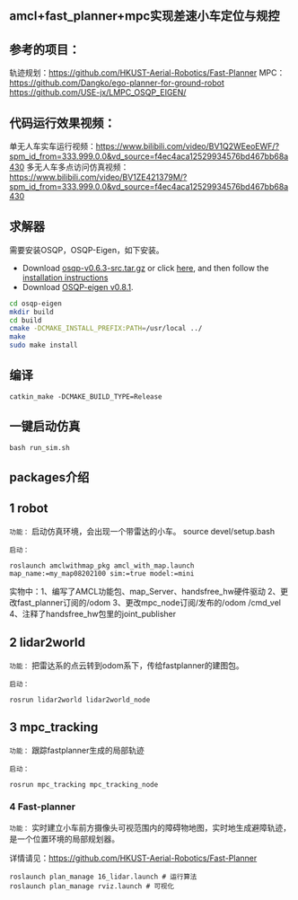 ## amcl+fast_planner+mpc实现差速小车定位与规控
## 参考的项目：
轨迹规划：https://github.com/HKUST-Aerial-Robotics/Fast-Planner
MPC： https://github.com/Dangko/ego-planner-for-ground-robot
https://github.com/USE-jx/LMPC_OSQP_EIGEN/
## 代码运行效果视频：
单无人车实车运行视频：https://www.bilibili.com/video/BV1Q2WEeoEWF/?spm_id_from=333.999.0.0&vd_source=f4ec4aca12529934576bd467bb68a430
多无人车多点访问仿真视频：https://www.bilibili.com/video/BV1ZE421379M/?spm_id_from=333.999.0.0&vd_source=f4ec4aca12529934576bd467bb68a430
## 求解器
需要安装OSQP，OSQP-Eigen，如下安装。
- Download [osqp-v0.6.3-src.tar.gz](https://github.com/osqp/osqp/releases/tag/v0.6.3) or click [here](https://github.com/osqp/osqp/releases/download/v0.6.3/osqp-v0.6.3-src.tar.gz), and then follow the [installation instructions](https://osqp.org/docs/get_started/sources.html)
- Download [OSQP-eigen v0.8.1](https://github.com/robotology/osqp-eigen/releases/tag/v0.8.1).
```bash
cd osqp-eigen
mkdir build
cd build
cmake -DCMAKE_INSTALL_PREFIX:PATH=/usr/local ../
make
sudo make install
```
## 编译
```
catkin_make -DCMAKE_BUILD_TYPE=Release
```

## 一键启动仿真
```
bash run_sim.sh
```

## packages介绍

## 1 robot

`功能：` 启动仿真环境，会出现一个带雷达的小车。
source devel/setup.bash

`启动：`
```
roslaunch amclwithmap_pkg amcl_with_map.launch map_name:=my_map08202100 sim:=true model:=mini
```

实物中：1、编写了AMCL功能包、map_Server、handsfree_hw硬件驱动
2、更改fast_planner订阅的/odom
3、更改mpc_node订阅/发布的/odom /cmd_vel
4、注释了handsfree_hw包里的joint_publisher
## 2 lidar2world

`功能：` 把雷达系的点云转到odom系下，传给fastplanner的建图包。

`启动：`  
```
rosrun lidar2world lidar2world_node
```

## 3 mpc_tracking

`功能：` 跟踪fastplanner生成的局部轨迹

`启动：` 
```
rosrun mpc_tracking mpc_tracking_node
```

### 4 Fast-planner

`功能：` 实时建立小车前方摄像头可视范围内的障碍物地图，实时地生成避障轨迹，是一个位置环境的局部规划器。

详情请见：https://github.com/HKUST-Aerial-Robotics/Fast-Planner
```
roslaunch plan_manage 16_lidar.launch # 运行算法
roslaunch plan_manage rviz.launch # 可视化
```


